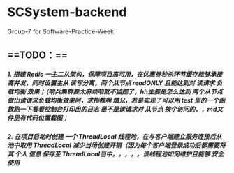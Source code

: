 # SCSystem-backend
Group-7 for Software-Practice-Week



## **==TODO：==**

##### 1. 搭建 Redis 一主二从架构，保障项目高可用，在优惠券秒杀环节缓存能够承接高并发，同时设置主从 读写分离，两个从节点 readONLY 且能达到对 **读请求 负载均衡** 效果；（哨兵集群要太麻烦咱就不监控了，hh主要是怎么达到 两个从节点 做出**读请求负载均衡效果**阿，求指教啊 熠兄，若是实现了可以用 test 里的一个函数跑一下看看控制台打印出的日志 是不是读请求对  从节点 挨个访问的，，md文件里有代码位置截图；
  
##### 2. 在项目启动时创建 一个 **ThreadLocal 线程池**，在与客户端建立服务连接后从池中取用 ThreadLocal 减少当场创建开销（因为每个客户端登录成功后都需要将其 个人 信息 保存至 ThreadLocal当中，，，，，该线程池如何**维护**且能够 **安全使用**
